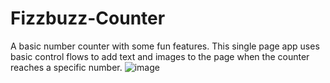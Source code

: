 # Fizzbuzz-Counter
A basic number counter with some fun features. This single page app uses basic control flows to add text and images to the page when the counter reaches a specific number.
![image](https://user-images.githubusercontent.com/96216965/171311335-c7454f33-54c9-4b61-84d2-a0fd94c04a67.png)


